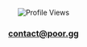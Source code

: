 <p align="center">
    <img src="https://komarev.com/ghpvc/?username=rtmonly" alt="Profile Views">
</p>

<h3 align="center"><a href="mailto:adrian@poor.gg">contact@poor.gg</a> </h3>

